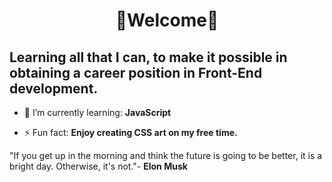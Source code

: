 <center><h1> 🦋Welcome🦋 </h1> </center>

  <h2>Learning all that I can, to make it possible in obtaining a career position in Front-End development.</h2>

  - 🌱 I’m currently learning: **JavaScript**
  
  - ⚡ Fun fact: **Enjoy creating CSS art on my free time.** 
  
  "If you get up in the morning and think the future is going to be better, it is a bright day. Otherwise, it's not."- **Elon Musk**
  

<!--
**JenniferSmith007/JenniferSmith007** is a ✨ _special_ ✨ repository because its `README.md` (this file) appears on your GitHub profile.

Here are some ideas to get you started:

- 🔭 I’m currently working on ...
- 🌱 I’m currently learning ...
- 👯 I’m looking to collaborate on ...
- 🤔 I’m looking for help with ...
- 💬 Ask me about ...
- 📫 How to reach me: ...
- 😄 Pronouns: ...
- ⚡ Fun fact: ...
-->

